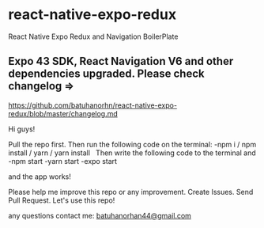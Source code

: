# react-native-expo-redux
React Native Expo Redux and Navigation BoilerPlate

## Expo 43 SDK, React Navigation V6 and other dependencies upgraded. Please check changelog => 
https://github.com/batuhanorhn/react-native-expo-redux/blob/master/changelog.md

Hi guys!

Pull the repo first. Then run the following code on the terminal:
-npm i / npm install / yarn / yarn install
 
Then write the following code to the terminal and
-npm start
-yarn start
-expo start

and the app works!

Please help me improve this repo or any improvement. Create Issues. Send Pull Request. Let's use this repo!

any questions contact me: batuhanorhan44@gmail.com
